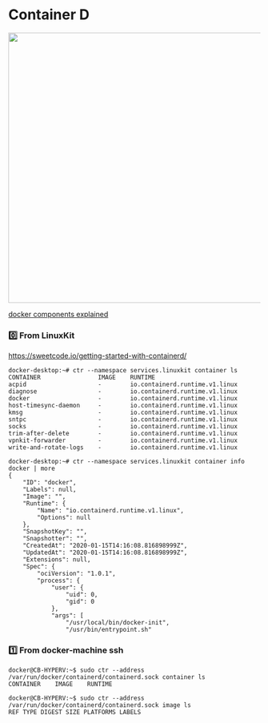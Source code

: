 # Container D

<img src="https://containerd.io/img/architecture.png" width="891" height="540"></img>


[docker components explained](http://alexander.holbreich.org/docker-components-explained)


### :zero: From LinuxKit 

https://sweetcode.io/getting-started-with-containerd/

```
docker-desktop:~# ctr --namespace services.linuxkit container ls
CONTAINER                IMAGE    RUNTIME                           
acpid                    -        io.containerd.runtime.v1.linux    
diagnose                 -        io.containerd.runtime.v1.linux    
docker                   -        io.containerd.runtime.v1.linux    
host-timesync-daemon     -        io.containerd.runtime.v1.linux    
kmsg                     -        io.containerd.runtime.v1.linux    
sntpc                    -        io.containerd.runtime.v1.linux    
socks                    -        io.containerd.runtime.v1.linux    
trim-after-delete        -        io.containerd.runtime.v1.linux    
vpnkit-forwarder         -        io.containerd.runtime.v1.linux    
write-and-rotate-logs    -        io.containerd.runtime.v1.linux    
```

```
docker-desktop:~# ctr --namespace services.linuxkit container info docker | more
{
    "ID": "docker",
    "Labels": null,
    "Image": "",
    "Runtime": {
        "Name": "io.containerd.runtime.v1.linux",
        "Options": null
    },
    "SnapshotKey": "",
    "Snapshotter": "",
    "CreatedAt": "2020-01-15T14:16:08.816898999Z",
    "UpdatedAt": "2020-01-15T14:16:08.816898999Z",
    "Extensions": null,
    "Spec": {
        "ociVersion": "1.0.1",
        "process": {
            "user": {
                "uid": 0,
                "gid": 0
            },
            "args": [
                "/usr/local/bin/docker-init",
                "/usr/bin/entrypoint.sh"
```

### :one: From docker-machine ssh <hyper-v>
   
```
docker@CB-HYPERV:~$ sudo ctr --address /var/run/docker/containerd/containerd.sock container ls
CONTAINER    IMAGE    RUNTIME
```

```
docker@CB-HYPERV:~$ sudo ctr --address /var/run/docker/containerd/containerd.sock image ls
REF TYPE DIGEST SIZE PLATFORMS LABELS
```
